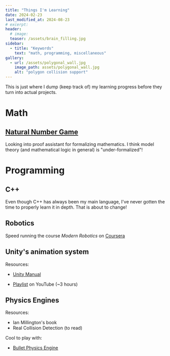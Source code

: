 ```yaml
---
title: "Things I'm Learning"
date: 2024-02-23
last_modified_at: 2024-08-23
# excerpt: 
header:
  # image: 
  teaser: /assets/brain_filling.jpg
sidebar:
  - title: "Keywords"
    text: "math, programming, miscellaneous"
gallery:
  - url: /assets/polygonal_wall.jpg
    image_path: assets/polygonal_wall.jpg
    alt: "polygon collision support"
---
```


This is just where I dump (keep track of) my learning progress before they turn into actual projects.

# Math

## [Natural Number Game](https://adam.math.hhu.de/#/g/leanprover-community/nng4)
Looking into proof assistant for formalizing mathematics. I think model theory (and mathematical logic in general) is "under-formalized"!

# Programming

## C++
Even though C++ has always been my main language, I've never gotten the time to properly learn it in depth. That is about to change! 

## Robotics
Speed running the course *Modern Robotics* on [Coursera](https://www.coursera.org/specializations/modernrobotics)

## Unity's animation system

Resources:
- [Unity Manual](https://docs.unity3d.com/Manual/AnimationSection.html)

- [Playlist](https://www.youtube.com/watch?v=-FhvQDqmgmU&list=PLwyUzJb_FNeTQwyGujWRLqnfKpV-cj-eO&ab_channel=iHeartGameDev) on YouTube (~3 hours)

## Physics Engines

Resources:
- Ian Millington's book
- Real Collision Detection (to read)

Cool to play with:
- [Bullet Physics Engine](https://pybullet.org/wordpress/)